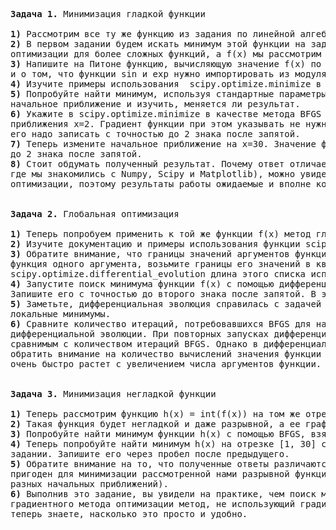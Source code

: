 <pre><b>Задача 1.</b> Минимизация гладкой функции

<b>1)</b> Рассмотрим все ту же функцию из задания по линейной алгебре: f(x) = sin(x / 5) * exp(x / 10) + 5 * exp(-x / 2), но теперь уже на промежутке [1, 30]
<b>2)</b> В первом задании будем искать минимум этой функции на заданном промежутке с помощью scipy.optimize. Разумеется, в дальнейшем вы будете использовать методы 
оптимизации для более сложных функций, а f(x) мы рассмотрим как удобный учебный пример.
<b>3)</b> Напишите на Питоне функцию, вычисляющую значение f(x) по известному x. Будьте внимательны: не забывайте про то, что по умолчанию в питоне целые числа делятся нацело, 
и о том, что функции sin и exp нужно импортировать из модуля math.
<b>4)</b> Изучите примеры использования  scipy.optimize.minimize в документации Scipy (см. "Материалы")
<b>5)</b> Попробуйте найти минимум, используя стандартные параметры в функции  scipy.optimize.minimize (т.е. задав только функцию и начальное приближение). Попробуйте менять 
начальное приближение и изучить, меняется ли результат. 
<b>6)</b> Укажите в scipy.optimize.minimize в качестве метода BFGS (один из самых точных в большинстве случаев градиентных методов оптимизации), запустите из начального 
приближения x=2. Градиент функции при этом указывать не нужно – он будет оценен численно. Полученное значение функции в точке минимума - ваш первый ответ по заданию 1, 
его надо записать с точностью до 2 знака после запятой.
<b>7)</b> Теперь измените начальное приближение на x=30. Значение функции в точке минимума - ваш второй ответ по заданию 1, его надо записать через пробел после первого, с точностью 
до 2 знака после запятой.
<b>8)</b> Стоит обдумать полученный результат. Почему ответ отличается в зависимости от начального приближения? Если нарисовать график функции (например, как это делалось в видео, 
где мы знакомились с Numpy, Scipy и Matplotlib), можно увидеть, в какие именно минимумы мы попали. В самом деле, градиентные методы обычно не решают задачу глобальной 
оптимизации, поэтому результаты работы ожидаемые и вполне корректные.


<b>Задача 2.</b> Глобальная оптимизация

<b>1)</b> Теперь попробуем применить к той же функции f(x) метод глобальной оптимизации — дифференциальную эволюцию.
<b>2)</b> Изучите документацию и примеры использования функции scipy.optimize.differential_evolution.
<b>3)</b> Обратите внимание, что границы значений аргументов функции представляют собой список кортежей (list, в который помещены объекты типа tuple). Даже если у вас 
функция одного аргумента, возьмите границы его значений в квадратные скобки, чтобы передавать в этом параметре список из одного кортежа, т.к. в реализации 
scipy.optimize.differential_evolution длина этого списка используется чтобы определить количество аргументов функции.
<b>4)</b> Запустите поиск минимума функции f(x) с помощью дифференциальной эволюции на промежутке [1, 30]. Полученное значение функции в точке минимума - ответ в задаче 2. 
Запишите его с точностью до второго знака после запятой. В этой задаче ответ - только одно число.
<b>5)</b> Заметьте, дифференциальная эволюция справилась с задачей поиска глобального минимума на отрезке, т.к. по своему устройству она предполагает борьбу с попаданием в 
локальные минимумы.
<b>6)</b> Сравните количество итераций, потребовавшихся BFGS для нахождения минимума при хорошем начальном приближении, с количеством итераций, потребовавшихся 
дифференциальной эволюции. При повторных запусках дифференциальной эволюции количество итераций будет меняться, но в этом примере, скорее всего, оно всегда будет 
сравнимым с количеством итераций BFGS. Однако в дифференциальной эволюции за одну итерацию требуется выполнить гораздо больше действий, чем в BFGS. Например, можно 
обратить внимание на количество вычислений значения функции (nfev) и увидеть, что у BFGS оно значительно меньше. Кроме того, время работы дифференциальной эволюции 
очень быстро растет с увеличением числа аргументов функции.


<b>Задача 3.</b> Минимизация негладкой функции

<b>1)</b> Теперь рассмотрим функцию h(x) = int(f(x)) на том же отрезке [1, 30], т.е. теперь каждое значение f(x) приводится к типу int и функция принимает только целые значения.
<b>2)</b> Такая функция будет негладкой и даже разрывной, а ее график будет иметь ступенчатый вид. Убедитесь в этом, построив график h(x) с помощью matplotlib.
<b>3)</b> Попробуйте найти минимум функции h(x) с помощью BFGS, взяв в качестве начального приближения x=30. Получившееся значение функции – ваш первый ответ в этой задаче.
<b>4)</b> Теперь попробуйте найти минимум h(x) на отрезке [1, 30] с помощью дифференциальной эволюции. Значение функции h(x) в точке минимума – это ваш второй ответ в этом 
задании. Запишите его через пробел после предыдущего.
<b>5)</b> Обратите внимание на то, что полученные ответы различаются. Это ожидаемый результат, ведь BFGS использует градиент (в одномерном случае – производную) и явно не 
пригоден для минимизации рассмотренной нами разрывной функции. Попробуйте понять, почему минимум, найденный BFGS, именно такой (возможно в этом вам поможет выбор 
разных начальных приближений).
<b>6)</b> Выполнив это задание, вы увидели на практике, чем поиск минимума функции отличается от глобальной оптимизации, и когда может быть полезно применить вместо 
градиентного метода оптимизации метод, не использующий градиент. Кроме того, вы попрактиковались в использовании библиотеки SciPy для решения оптимизационных задач, и 
теперь знаете, насколько это просто и удобно.</pre>
